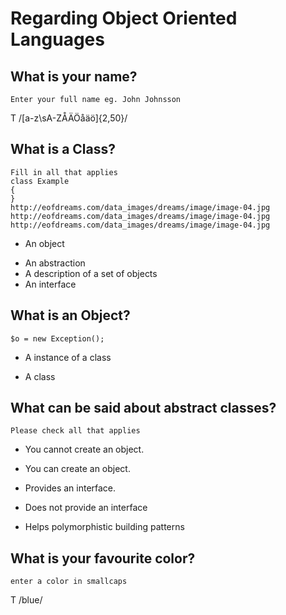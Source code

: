 # Regarding Object Oriented Languages

## What is your name?
	Enter your full name eg. John Johnsson
 T /[a-z\sA-ZÅÄÖåäö]{2,50}/

## What is a Class?
	Fill in all that applies
	class Example
	{
	}
	http://eofdreams.com/data_images/dreams/image/image-04.jpg
	http://eofdreams.com/data_images/dreams/image/image-04.jpg
	http://eofdreams.com/data_images/dreams/image/image-04.jpg
 - An object
 + An abstraction
 + A description of a set of objects
 + An interface

## What is an Object?
	$o = new Exception();
 + A instance of a class 
 - A class 

## What can be said about abstract classes?
	Please check all that applies
 + You cannot create an object.
 - You can create an object.
 + Provides an interface.
 - Does not provide an interface
 + Helps polymorphistic building patterns

## What is your favourite color?
	enter a color in smallcaps
 T /blue/
